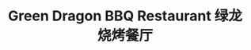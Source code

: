 ---
layout: place
title: "Green Dragon BBQ Restaurant 绿龙 烧烤餐厅"
permalink: /new-jersey/new-milford/green-dragon-bbq-restaurant.html
stateAbbr: NJ
stateName: New Jersey
cityName: New Milford
seo:
  name: "Green Dragon BBQ Restaurant 绿龙 烧烤餐厅"
  type: Restaurant
  links: null
description: "Green Dragon BBQ Restaurant 绿龙 烧烤餐厅 serves delicious sushi in New Milford, New Jersey. Try fresh Japanese dishes for a great dining experience. "
place_id: ChIJh45XWQDxwokRnKZPEH2UCPI
photos:
  - name: >-
      places/ChIJh45XWQDxwokRnKZPEH2UCPI/photos/AeeoHcIIgz7s4DrHRVYlys9Wtbzc9wJX0UqGxgk1XnjT-pEBI1yFoNVJka8dhHng8RCdCgPwievfLeMj9tqYP9Q7cM3-bwciCgQP-YLvZGeG9gvUelotSAdSC6a5WzpHTvKdsdB3fS7_nfASpUz2gwNxDfrGFENUGHJ8bDXk1oS3zZpz8qtdNQsuTl-HK8uMVH0NC2bPCwgs60-UyYn3JYrUosZnqtBOitoBaC2rPj5hnSHq6eDYTEWtBLshUsOGxvpjJnvlMyb8EIz1d_MVHxpBjEwXYF7vFQiMG62ZvU36t4mMYQ
    widthPx: 3024
    heightPx: 4032
    authorAttributions:
      - displayName: Green Dragon BBQ Restaurant 绿龙 烧烤餐厅
        uri: https://maps.google.com/maps/contrib/117863312078754505335
        photoUri: >-
          https://lh3.googleusercontent.com/a-/ALV-UjVviWyVG6sPK3FwkQlBFi853xHfnGX30zsWHKqMn72HOvECvAU=s100-p-k-no-mo
    flagContentUri: >-
      https://www.google.com/local/imagery/report/?cb_client=maps_api_places.places_api&image_key=!1e10!2sAF1QipPqT8YcIOj5y_9mJSMug7zLSf9_aEeZpkZ_Jiq0&hl=en-US
    googleMapsUri: >-
      https://www.google.com/maps/place//data=!3m4!1e2!3m2!1sAF1QipPqT8YcIOj5y_9mJSMug7zLSf9_aEeZpkZ_Jiq0!2e10!4m2!3m1!1s0x89c2f10059578e87:0xf208947d104fa69c
  - name: >-
      places/ChIJh45XWQDxwokRnKZPEH2UCPI/photos/AeeoHcKOKIzGi91gGaBuoC8gyeeyLHzpTXZDQdJ38Lmc177MRExwWiF8kxJSU-_-tPgwUa4tZGZhZUDS2mOlT93rzbj8vksdUUgu04mF40tSnOwKOx8_be0qMHmoUGkUP48C1Ei_nEE1bZ387cQ59ma919dD8K3Tt2Keds1hbKp8BDgU7TUy4alDCKjciQdxXDgK5Iv6fQZY1gKxkaSyRUaL9wzMJ4GKfAiuwjgzs0kol4JZ0IHiNfNfpdSyxLt0hoV0z90ed56ikwiYajf50ARlZON0kSYZnYh8ZPThOO756_wFSw
    widthPx: 1170
    heightPx: 1146
    authorAttributions:
      - displayName: Green Dragon BBQ Restaurant 绿龙 烧烤餐厅
        uri: https://maps.google.com/maps/contrib/117863312078754505335
        photoUri: >-
          https://lh3.googleusercontent.com/a-/ALV-UjVviWyVG6sPK3FwkQlBFi853xHfnGX30zsWHKqMn72HOvECvAU=s100-p-k-no-mo
    flagContentUri: >-
      https://www.google.com/local/imagery/report/?cb_client=maps_api_places.places_api&image_key=!1e10!2sAF1QipPY-Y9YMb_SmJ3Q-Hduq67xwf9ROG-ZMt9kLmfz&hl=en-US
    googleMapsUri: >-
      https://www.google.com/maps/place//data=!3m4!1e2!3m2!1sAF1QipPY-Y9YMb_SmJ3Q-Hduq67xwf9ROG-ZMt9kLmfz!2e10!4m2!3m1!1s0x89c2f10059578e87:0xf208947d104fa69c
  - name: >-
      places/ChIJh45XWQDxwokRnKZPEH2UCPI/photos/AeeoHcLzQ2z81S87mnVmKiAit7OEFckfGyfQDIlWcEPzPzPDbLinKZzG7E_TOJ6FQ09RAJKxybdHZ5Fkh-9hPcyPCW6b4fEk9CPMVCsU85A8hPQPzyw3LrC3I9B3z_hLm6kb9mmOEjnzBH8okoyg8YdGuV1nzzjBbP1iklesSeZaUHvHNJffSJ76y6e8kEgEiJDXGKJLAZYa6rPXNYv9BauatLMleEfwm9EEJOcIDZcvWrvKbmxpIBwdJbypz80RQgx2H0BJo-JODrYIqoyxxtDJrAwfgVLl-8lV1i020oU1ucQnaQ
    widthPx: 1147
    heightPx: 1162
    authorAttributions:
      - displayName: Green Dragon BBQ Restaurant 绿龙 烧烤餐厅
        uri: https://maps.google.com/maps/contrib/117863312078754505335
        photoUri: >-
          https://lh3.googleusercontent.com/a-/ALV-UjVviWyVG6sPK3FwkQlBFi853xHfnGX30zsWHKqMn72HOvECvAU=s100-p-k-no-mo
    flagContentUri: >-
      https://www.google.com/local/imagery/report/?cb_client=maps_api_places.places_api&image_key=!1e10!2sAF1QipND3Bbm763zL37MUhmv1Y0yJ09qe2WQcM5dgMCl&hl=en-US
    googleMapsUri: >-
      https://www.google.com/maps/place//data=!3m4!1e2!3m2!1sAF1QipND3Bbm763zL37MUhmv1Y0yJ09qe2WQcM5dgMCl!2e10!4m2!3m1!1s0x89c2f10059578e87:0xf208947d104fa69c
  - name: >-
      places/ChIJh45XWQDxwokRnKZPEH2UCPI/photos/AeeoHcKSKZWcB9SozpvFqrxYWcJC898YucWG3xN0gUbDFTSsb0qn2d0FdqF_VamNEokD87Hhjnu_J7LCTaIE253SzgInj9d0y_DZTvh6atkcGP0CBBLKj9Kr_L-CpKvJmlwf-ridC7N_UYGWzJZnKG7zdMczCimBDRIHMDFmfjvzBusFB_TuOcruSEXOAYsPuUj8ZaCq_U9d82paC5ffBIBRcXKD0khfqO3oKJRF8Nb5mauXV1vZa7hBKx4CSm5UosyE3VRmhIkfqs5tc58aDMpmm6an4kaRKLvQnSaQWi1VbmaEcYIU1mSeFgqO9g5d3YbU8hbzRcpBB2EL30cSH-ojJgFFOx2v-Gx-aBav2s37q_7haIQYak037QWuXE9odhMS8yvjNceRwR8fwJJpnCcf7iTyp_V7kc0vYoPUOtfUG1IBBnY
    widthPx: 4800
    heightPx: 3600
    authorAttributions:
      - displayName: 'Y'
        uri: https://maps.google.com/maps/contrib/104379690906552027766
        photoUri: >-
          https://lh3.googleusercontent.com/a/ACg8ocK8M4DdW_WT_3XPAVSHlI0-6qgwgDATDRJhNT5gPq9zbO0muQ=s100-p-k-no-mo
    flagContentUri: >-
      https://www.google.com/local/imagery/report/?cb_client=maps_api_places.places_api&image_key=!1e10!2sCIHM0ogKEICAgMDI883TqQE&hl=en-US
    googleMapsUri: >-
      https://www.google.com/maps/place//data=!3m4!1e2!3m2!1sCIHM0ogKEICAgMDI883TqQE!2e10!4m2!3m1!1s0x89c2f10059578e87:0xf208947d104fa69c
  - name: >-
      places/ChIJh45XWQDxwokRnKZPEH2UCPI/photos/AeeoHcLnDvNjqsGb5ddN9NyKXcDe8DQQ4OAHSlRW696J6FQOZfrqM6UCzRk8-oJnNHT1rzLEW_yNmlf0YxK1tdo-cZz9LLvsaK50g0ucI9ZABLnUJE723HMCuh8Kc3szqVD-cdY5kGGLRZxh3xSorN6JkVdgQW-yyA9Vd7iJZE8-o7soX2sRRuA4Cnqk7LBxi8gXp3Pwh-94lyQNduAkqKfOETwRlibAFKQeUb3PWMk6Ysyhd8Q14uRkpzdlw_Xukbc53oDT-z428Sew-QKwPVKBLMOgT-OUVJZVrN9G1WWwMwS1tQ
    widthPx: 3024
    heightPx: 4032
    authorAttributions:
      - displayName: Green Dragon BBQ Restaurant 绿龙 烧烤餐厅
        uri: https://maps.google.com/maps/contrib/117863312078754505335
        photoUri: >-
          https://lh3.googleusercontent.com/a-/ALV-UjVviWyVG6sPK3FwkQlBFi853xHfnGX30zsWHKqMn72HOvECvAU=s100-p-k-no-mo
    flagContentUri: >-
      https://www.google.com/local/imagery/report/?cb_client=maps_api_places.places_api&image_key=!1e10!2sAF1QipOYf9hPB0lteA1aTGek4j8hlT-F-Xyv3S1oqLYL&hl=en-US
    googleMapsUri: >-
      https://www.google.com/maps/place//data=!3m4!1e2!3m2!1sAF1QipOYf9hPB0lteA1aTGek4j8hlT-F-Xyv3S1oqLYL!2e10!4m2!3m1!1s0x89c2f10059578e87:0xf208947d104fa69c
  - name: >-
      places/ChIJh45XWQDxwokRnKZPEH2UCPI/photos/AeeoHcIu_ekN0SQtsWrSVcxj79XwQrO150mWtac9y1DIIdU1KzhjjFAvJBaUtrYaWWICGGwdfhUECfvGrTmnWikInBBha2asxUW7LPuwi0QIgsz80Opor1Hh4CJO6HMTY5lB3fMfb6zYv_aMhrE2OAYCKpQV0ErABdf7fR8K4Jyin7Y8u_RqLlTNfsCjTFPEntW8UYFJR6TcxFWUJas67FyXASZ2zbOBmsFuL2dWSRxs5m8Bj8GnkmPf_0sqjCPNAK0hbS2UvNjbAfcyT3i9dWbmn3qk4-UABpexl2RqASC1oR8QTQ9pmpJ4-7l6b-nlnDJnDEJhbHTWRRBPbKlojX44j6Lr7_LE6--aUoLT4MWaiMWRU_vUxz0_qF9JnPJpdAiDS0bQk7Hf5KL7KCj4diAqFCV0YQIcuoOLj6z-Zv9mvZBkAWWV
    widthPx: 4032
    heightPx: 3024
    authorAttributions:
      - displayName: Teddybear “Teddybear” F
        uri: https://maps.google.com/maps/contrib/107197653497146903248
        photoUri: >-
          https://lh3.googleusercontent.com/a/ACg8ocJNoqefqCqAMc6s3-YfYfRcYqCrv9NEoPMSo9hlnpKAb6_9wtU=s100-p-k-no-mo
    flagContentUri: >-
      https://www.google.com/local/imagery/report/?cb_client=maps_api_places.places_api&image_key=!1e10!2sCIHM0ogKEICAgICPiYOp2QE&hl=en-US
    googleMapsUri: >-
      https://www.google.com/maps/place//data=!3m4!1e2!3m2!1sCIHM0ogKEICAgICPiYOp2QE!2e10!4m2!3m1!1s0x89c2f10059578e87:0xf208947d104fa69c
  - name: >-
      places/ChIJh45XWQDxwokRnKZPEH2UCPI/photos/AeeoHcInzxD_Ok-9Xkm2nmeGuVcH6ExEQL245doFqGIhNRs2pb7HcR2Zpsp172Nq9vHMtxWd2QK9jn2oJs9EKdMv2Awr24USI-FU0eT0S0ksuRIRQfB5tWidSVp-vzI4gOvN58qFRUVdM_FzozZMcuuBXQEFzRY4K85X9TOLGgbkHOvChQv5jFYOvdRLZ5rcwxKeYydvWO5QdBXAFPflmq_0v-5lFXgGRr7eGRQt5V90NtqdPx2vkPAVd61MT7mKyFUOpdmuF-9OdDYgSdR5Ec3_gXex42mH2vabzI1x69FcLxkhbUYgh7FyQMM-YzEP1mLjIq8BkQkVBqZ_4GVTmH8n3X9xH-Af1NBiQAc-HuI66gTgk9FfBr1-6MQ5r-S7jPZQVi0qKOsEeC5jqn0epIbJ9IxtPr_fikZedvbYgPZeXVTY-Wc
    widthPx: 4207
    heightPx: 2805
    authorAttributions:
      - displayName: Tuki Li
        uri: https://maps.google.com/maps/contrib/100572927056122310524
        photoUri: >-
          https://lh3.googleusercontent.com/a-/ALV-UjWXqS5gGH4hN03cWvGS7G8tWfTktXDR09pgur57X_6AluWtIZg=s100-p-k-no-mo
    flagContentUri: >-
      https://www.google.com/local/imagery/report/?cb_client=maps_api_places.places_api&image_key=!1e10!2sCIHM0ogKEICAgIDflMPYjAE&hl=en-US
    googleMapsUri: >-
      https://www.google.com/maps/place//data=!3m4!1e2!3m2!1sCIHM0ogKEICAgIDflMPYjAE!2e10!4m2!3m1!1s0x89c2f10059578e87:0xf208947d104fa69c
  - name: >-
      places/ChIJh45XWQDxwokRnKZPEH2UCPI/photos/AeeoHcKLOtIkYxNQj_NdErxPSTgkh8qHMWuUa7aQAglC5szMQK21S6ZeTp1r29GgGzHp01Ot0o8bwTBRcDiGuW8d78TcGfCFjOcz2sbCVOYup2DzsagGwBr-G2HBayON0qclx46fyUqjbuccUCrIyFeShlebFeMwbukkeXEpfi2mu2DkRHYZcKvfm4srhqYH4fS6XD7ZKn0ddH23dKeETnvTUThr7A5wmQ-BjeDgMx-_H6FVg4DSm5RUixAf1S2k9LF-7yKQONA7qnn3Ucn5vGOcEd7y2dJU2XOikkplBp6kXEtYzg
    widthPx: 2560
    heightPx: 2468
    authorAttributions:
      - displayName: Green Dragon BBQ Restaurant 绿龙 烧烤餐厅
        uri: https://maps.google.com/maps/contrib/117863312078754505335
        photoUri: >-
          https://lh3.googleusercontent.com/a-/ALV-UjVviWyVG6sPK3FwkQlBFi853xHfnGX30zsWHKqMn72HOvECvAU=s100-p-k-no-mo
    flagContentUri: >-
      https://www.google.com/local/imagery/report/?cb_client=maps_api_places.places_api&image_key=!1e10!2sAF1QipNcB4yY8JSXgisAUoPQ6FVZxa3AfCMEUwob9I7q&hl=en-US
    googleMapsUri: >-
      https://www.google.com/maps/place//data=!3m4!1e2!3m2!1sAF1QipNcB4yY8JSXgisAUoPQ6FVZxa3AfCMEUwob9I7q!2e10!4m2!3m1!1s0x89c2f10059578e87:0xf208947d104fa69c
  - name: >-
      places/ChIJh45XWQDxwokRnKZPEH2UCPI/photos/AeeoHcIHqinKVJFspB7QjkfY-dP9Gf6Zx7-TKSpMUlnzlh2gt3cQX5HkMrpv4IKG2KAx-0Q3f5nhFvJmHHWBTPRnX0Z8M7qJhD3ltgv7oDCre9qt0equWtvL4ieQO-0mdEwr8dUPw_KWYv1hdCD1hTxJqAPlzOA3eT_a2yIQ8oawTD83c3fiBwLmsoyggW9PBaKWdpVpaMD8VdPF7yRlgntTLX6aBtGWOTaEpQKbg9wRA7sNGcEO_8qPVWN-J3_97JxBUCVxuXYrhzI-smy9zKIBblzLggVbbCVH_03npmY2c6EvlcrwX_pgm8QJAZFc-RodMHMlVvwORmqFxmW2tSjDYgzhUsmmQAXzDGSmPfC2Y29yc4RM_wOZmvS2Nbh6U5nFip1J-x0B6ltF3PjSsg_uaVvKDVVK7FidQdAc3mcPeqA
    widthPx: 2928
    heightPx: 2667
    authorAttributions:
      - displayName: A V (globetrotter)
        uri: https://maps.google.com/maps/contrib/100217182305350818094
        photoUri: >-
          https://lh3.googleusercontent.com/a-/ALV-UjW3qB52Uk8ikjes2HqkOfOSk2h8mHRPEt-5FWWR6yeeeZzP82mf=s100-p-k-no-mo
    flagContentUri: >-
      https://www.google.com/local/imagery/report/?cb_client=maps_api_places.places_api&image_key=!1e10!2sCIHM0ogKEICAgICnn4_bRw&hl=en-US
    googleMapsUri: >-
      https://www.google.com/maps/place//data=!3m4!1e2!3m2!1sCIHM0ogKEICAgICnn4_bRw!2e10!4m2!3m1!1s0x89c2f10059578e87:0xf208947d104fa69c
  - name: >-
      places/ChIJh45XWQDxwokRnKZPEH2UCPI/photos/AeeoHcLzLTNgVQD_QoelWB1-RTrath49fezB22LYMwFaHByfJ4Amk3RCWv8p9sP2gK0n-Iyv22iCUXa9TygtxjnFSDi-e83_TNUujYkISNcN6WWfCaoirEx90ZdW6qtuqiq5J__L4p8_ccGch-fphe5mJOL4tcETiDUIe0XtbQ4qtKVRMhOtuxK56xlZMQtuIoVVWwKk8zRtZ8Mmk8TiLao6sEfaOvA7oG5Jl3nS-UzPuBrRvVwnsG7uSHytztGOwdDqkuCDrMlbOGrD51Cps0EcRrPrXbWZdLCt5Ht6u6hmVCCzqUYsr_KRxn9dUU0wT5rEHVGuyyX34PzQaZ4_SNiRmfvh24AhNhnS2vuo93gqF0ToflutGAyDsYyRUWr4Mo-3aGPgTsfi-sij6-rymw7ViZ-Jh1-XJHQI8JIv1ZUwf79LiQ
    widthPx: 4032
    heightPx: 3024
    authorAttributions:
      - displayName: Serena Aranas
        uri: https://maps.google.com/maps/contrib/103107539184564134370
        photoUri: >-
          https://lh3.googleusercontent.com/a-/ALV-UjW_M-NSBQq40K3OxZD06lqD-B_CnQRaGX9K6Mtim1ZSOmoN-87u=s100-p-k-no-mo
    flagContentUri: >-
      https://www.google.com/local/imagery/report/?cb_client=maps_api_places.places_api&image_key=!1e10!2sCIHM0ogKEICAgIDTnYCtTg&hl=en-US
    googleMapsUri: >-
      https://www.google.com/maps/place//data=!3m4!1e2!3m2!1sCIHM0ogKEICAgIDTnYCtTg!2e10!4m2!3m1!1s0x89c2f10059578e87:0xf208947d104fa69c
address: 1041 River Rd, New Milford, NJ 07646, USA
street: 1041 River Rd
city: New Milford
state: NJ
zip: '07646'
country: USA
neighborhood: null
latitude: '40.919843'
longitude: '-74.026303'
accessibility_options:
  wheelchairAccessibleParking: true
  wheelchairAccessibleEntrance: true
  wheelchairAccessibleRestroom: true
business_status: OPERATIONAL
name: Green Dragon BBQ Restaurant 绿龙 烧烤餐厅
google_maps_links:
  directionsUri: >-
    https://www.google.com/maps/dir//''/data=!4m7!4m6!1m1!4e2!1m2!1m1!1s0x89c2f10059578e87:0xf208947d104fa69c!3e0
  placeUri: https://maps.google.com/?cid=17440352821857724060
  writeAReviewUri: >-
    https://www.google.com/maps/place//data=!4m3!3m2!1s0x89c2f10059578e87:0xf208947d104fa69c!12e1
  reviewsUri: >-
    https://www.google.com/maps/place//data=!4m4!3m3!1s0x89c2f10059578e87:0xf208947d104fa69c!9m1!1b1
  photosUri: >-
    https://www.google.com/maps/place//data=!4m3!3m2!1s0x89c2f10059578e87:0xf208947d104fa69c!10e5
primary_type: Chinese Restaurant
opening_hours:
  regular: null
  current: null
secondary_opening_hours:
  regular:
    weekdayDescriptions: null
    type: null
  current:
    weekdayDescriptions: null
    type: null
phone: null
price_level: null
price_range: null
rating: null
rating_count: 0
website: null
reviews: null
parking_options: null
payment_options: null
allow_dogs: null
curbside_pickup: null
delivery: null
dine_in: null
good_for_children: null
good_for_groups: null
good_for_sports: null
live_music: null
menu_for_children: null
outdoor_seating: null
reservable: null
restroom: null
serves_beer: null
serves_breakfast: null
serves_brunch: null
serves_cocktails: null
serves_coffee: null
serves_dinner: null
serves_dessert: null
serves_lunch: null
serves_vegetarian_food: null
serves_wine: null
takeout: null
update_category: essentials
summary: null

---